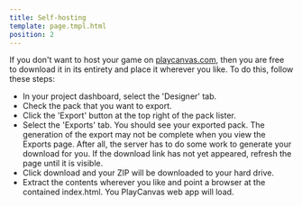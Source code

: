 ```yaml
---
title: Self-hosting
template: page.tmpl.html
position: 2
---
```


If you don't want to host your game on [playcanvas.com][playcanvas], then you are free to download it in its entirety and place it wherever you like. To do this, follow these steps:

* In your project dashboard, select the 'Designer' tab.
* Check the pack that you want to export.
* Click the 'Export' button at the top right of the pack lister.
* Select the 'Exports' tab. You should see your exported pack. The generation of the export may not be complete when you view the Exports page. After all, the server has to do some work to generate your download for you. If the download link has not yet appeared, refresh the page until it is visible.
* Click download and your ZIP will be downloaded to your hard drive.
* Extract the contents wherever you like and point a browser at the contained index.html. You PlayCanvas web app will load.

[playcanvas]: https://playcanvas.com
